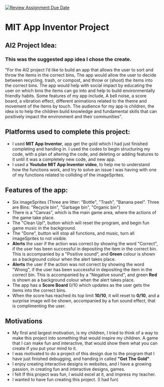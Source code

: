 [![Review Assignment Due Date](https://classroom.github.com/assets/deadline-readme-button-22041afd0340ce965d47ae6ef1cefeee28c7c493a6346c4f15d667ab976d596c.svg)](https://classroom.github.com/a/so8F8uYz)
# MIT App Inventor Project

## AI2 Project Idea:
### This was the suggested app idea I chose the create.

"For the AI2 project I’d like to build an app that allows the user to sort and throw the items in the correct bins, The app would allow the user to decide between recycling, trash, or compost, and throw or (shoot) the items into the correct bins. The app would help with social impact by educating the user on which bins the items can go into and help to build environmentally friendly habits.  Some features of my app include, A bell noise, a score board, a vibration effect, different animations related to the theme and movement of the items by touch. The audience for my app is children, the idea is to help the children build knowledge and fundamental skills that can positively impact the environment and their communities".

<!--Notes to follow for this readme: This documentation should serve as a comprehensive guide to your project, covering aspects such as the platforms utilized, the features developed, the motivation behind the application, and the development process. Essentially, this documentation should reflect your application's journey and the insights gained throughout the project. If you're unsure how to structure or write the documentation, refer to the following example from the previous term for guidance on preparing effective project documentation:-->


## Platforms used to complete this project:
- I used **MIT App Inventor**, app get the gold which I had just finished completing and handing in. I used the codes to begin structuring my code, with a plan of altering the code, and deleting or adding features to it until it was a completely new code, and new app. 
- I used a **Youtube MIT App Inventor video**, to help me to understand how the functions work, and try to solve an issue I was having with one of my functions related to colliding of the imageSprites. 

## Features of the app: 
- Six imageSprites (Three are litter: "Bottle", "Trash", "Banana peel". Three are Bins: "Recycle bin", "Garbage bin", "Organic bin")
- There is a "Canvas", which is the main game area, where the actions of the game take place.  
- The "Clean Up!", button which will reset the program, and begin fun game music in the background. 
- The "Done", button will stop all functions, and music, turn all imageSprites to not visible. 
- **Alerts** the user if the action was correct by showing the word "Correct", if the user has been successful in depositing the item in the correct bin. This is accompanied by a "Positive sound", and **Green** colour is shown as a background colour when the alert takes place. 
- **Alerts** the user if the action was not correct by showing the word "Wrong", if the user has been successful in depositing the item in the correct bin. This is accompanied by a "Negative sound", and green **Red** is shown as a background colour when the alert takes place.  
- The app has a **Score Board** 0/10 which updates as the user gets the items into the correct bins. 
- When the score has reached its top limit **10/10**, it will reset to **0/10**, and a surprise image will be shown, accompanied by a fun sound effect, that is complimenting the user. 
  

## Motivations 
- My first and largest motivation, is my children, I tried to think of a way to make this project into something that would inspire my children. A game that I can make fun and interactive, that would show them what you can create if you put your mind to it. 
- I was motivated to do a project of this design due to the program that I have just finished debugging, and handing in called **"Get The Gold"**. 
- I enjoy creating interactive designs in websites, and I have a growing passion, in creating fun and interactive designs, games. 
- I felt If this project was fun, I would excel at it, and impress my teacher.
- I wanted to have fun creating this project. (I had fun)

## 